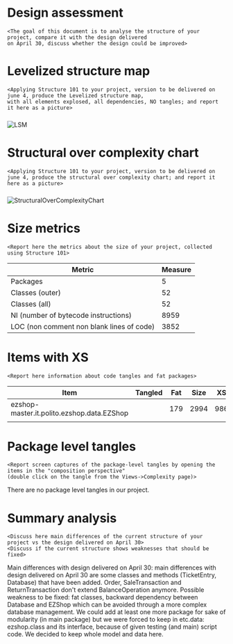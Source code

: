 # Design assessment


```
<The goal of this document is to analyse the structure of your project, compare it with the design delivered
on April 30, discuss whether the design could be improved>
```

# Levelized structure map
```
<Applying Structure 101 to your project, version to be delivered on june 4, produce the Levelized structure map,
with all elements explosed, all dependencies, NO tangles; and report it here as a picture>
```

### 
![LSM](/Deliverables/immagini/LSM.png)


# Structural over complexity chart
```
<Applying Structure 101 to your project, version to be delivered on june 4, produce the structural over complexity chart; and report it here as a picture>
```

### 
![StructuralOverComplexityChart](/Deliverables/immagini/StructuralOverComplexityChart.png)


# Size metrics

```
<Report here the metrics about the size of your project, collected using Structure 101>
```



| Metric                                    | Measure |
| ----------------------------------------- | ------- |
| Packages                                  |    5    |
| Classes (outer)                           |    52   |
| Classes (all)                             |    52   |
| NI (number of bytecode instructions)      |   8959  |
| LOC (non comment non blank lines of code) |   3852  |



# Items with XS

```
<Report here information about code tangles and fat packages>
```

| Item | Tangled | Fat  | Size | XS   |
| ---- | ------- | ---- | ---- | ---- |
| ezshop-master.it.polito.ezshop.data.EZShop |         |   179   |   2994   |   986   |
|      |         |      |      |      |



# Package level tangles

```
<Report screen captures of the package-level tangles by opening the items in the "composition perspective" 
(double click on the tangle from the Views->Complexity page)>
```
There are no package level tangles in our project.

# Summary analysis
```
<Discuss here main differences of the current structure of your project vs the design delivered on April 30>
<Discuss if the current structure shows weaknesses that should be fixed>
```
Main differences with design delivered on April 30: main differences with design delivered on April 30 are some classes and methods (TicketEntry, Database) that have been added. Order, SaleTransaction and ReturnTransaction don't extend BalanceOperation anymore.
Possible weakness to be fixed: fat classes, backward dependency between Database and EZShop which can be avoided through a more complex database management.  We could add at least one more package for sake of modularity (in main package) but we were forced to keep in etc.data: ezshop.class and its interface, because of given testing (and main) script code. We decided to keep whole model and data here.
